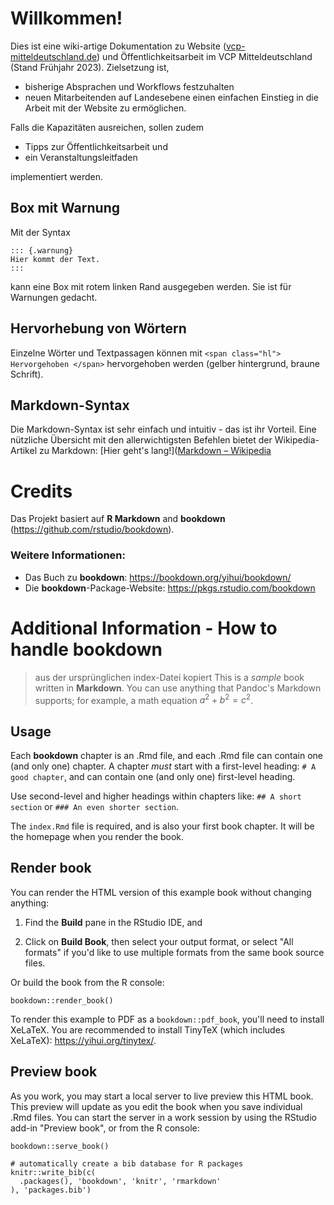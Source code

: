 # Willkommen!

Dies ist eine wiki-artige Dokumentation zu Website ([vcp-mitteldeutschland.de](https://www.vcp-mitteldeutschland.de)) und Öffentlichkeitsarbeit im VCP Mitteldeutschland (Stand Frühjahr 2023). Zielsetzung ist, 

* bisherige Absprachen und Workflows festzuhalten 
* neuen Mitarbeitenden auf Landesebene einen einfachen Einstieg in die Arbeit mit der Website zu ermöglichen. 

Falls die Kapazitäten ausreichen, sollen zudem

* Tipps zur Öffentlichkeitsarbeit und
* ein Veranstaltungsleitfaden 

implementiert werden. 

## Box mit Warnung

Mit der Syntax 

```
::: {.warnung}
Hier kommt der Text.
:::
```

kann eine Box mit rotem linken Rand ausgegeben werden. Sie ist für Warnungen gedacht.

## Hervorhebung von Wörtern

Einzelne Wörter und Textpassagen können mit `<span class="hl"> Hervorgehoben </span>` hervorgehoben werden (gelber hintergrund, braune Schrift).



## Markdown-Syntax

Die Markdown-Syntax ist sehr einfach und intuitiv - das ist ihr Vorteil. Eine nützliche Übersicht mit den allerwichtigsten Befehlen bietet der Wikipedia-Artikel zu Markdown: [Hier geht's lang!]([Markdown – Wikipedia](https://de.wikipedia.org/wiki/Markdown#Auszeichnungsbeispiele "Yeah, Markdown!")









# Credits

Das Projekt basiert auf **R Markdown** and **bookdown** (https://github.com/rstudio/bookdown). 

### Weitere Informationen:

* Das Buch zu **bookdown**: https://bookdown.org/yihui/bookdown/
* Die **bookdown**-Package-Website: https://pkgs.rstudio.com/bookdown

# Additional Information - How to handle bookdown

> aus der ursprünglichen index-Datei kopiert
> This is a _sample_ book written in **Markdown**. You can use anything that Pandoc's Markdown supports; for example, a math equation $a^2 + b^2 = c^2$.

## Usage

Each **bookdown** chapter is an .Rmd file, and each .Rmd file can contain one (and only one) chapter. A chapter *must* start with a first-level heading: `# A good chapter`, and can contain one (and only one) first-level heading.

Use second-level and higher headings within chapters like: `## A short section` or `### An even shorter section`.

The `index.Rmd` file is required, and is also your first book chapter. It will be the homepage when you render the book.

## Render book

You can render the HTML version of this example book without changing anything:

1. Find the **Build** pane in the RStudio IDE, and

2. Click on **Build Book**, then select your output format, or select "All formats" if you'd like to use multiple formats from the same book source files.

Or build the book from the R console:

```{r,
bookdown::render_book()
```

To render this example to PDF as a `bookdown::pdf_book`, you'll need to install XeLaTeX. You are recommended to install TinyTeX (which includes XeLaTeX): <https://yihui.org/tinytex/>.

## Preview book

As you work, you may start a local server to live preview this HTML book. This preview will update as you edit the book when you save individual .Rmd files. You can start the server in a work session by using the RStudio add-in "Preview book", or from the R console:

```{r
bookdown::serve_book()
```

```{r
# automatically create a bib database for R packages
knitr::write_bib(c(
  .packages(), 'bookdown', 'knitr', 'rmarkdown'
), 'packages.bib')
```
